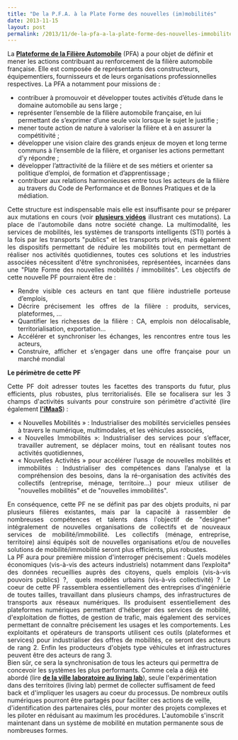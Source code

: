 ```yaml
---
title: "De la P.F.A. à la Plate Forme des nouvelles (im)mobilités"
date: 2013-11-15
layout: post
permalink: /2013/11/de-la-pfa-a-la-plate-forme-des-nouvelles-immobilites.html
---
```


La <a href="http://www.pfa-auto.fr/" target="_blank" rel="noopener"><strong>Plateforme de la Filière Automobile</strong></a> (PFA) a pour objet de définir et mener les actions contribuant au renforcement de la filière automobile française. Elle est composée de représentants des constructeurs, équipementiers, fournisseurs et de leurs organisations professionnelles respectives. La PFA a notamment pour missions de :
<ul>
 	<li>contribuer à promouvoir et développer toutes activités d’étude dans le domaine automobile au sens large ;</li>
 	<li>représenter l’ensemble de la filière automobile française, en lui permettant de s’exprimer d’une seule voix lorsque le sujet le justifie ;</li>
 	<li>mener toute action de nature à valoriser la filière et à en assurer la compétitivité ;</li>
 	<li>développer une vision claire des grands enjeux de moyen et long terme communs à l’ensemble de la filière, et organiser les actions permettant d’y répondre ;</li>
 	<li>développer l’attractivité de la filière et de ses métiers et orienter sa politique d’emploi, de formation et d’apprentissage ;</li>
 	<li>contribuer aux relations harmonieuses entre tous les acteurs de la filière au travers du Code de Performance et de Bonnes Pratiques et de la médiation.</li>
</ul>
<p style="text-align: justify;">Cette structure est indispensable mais elle est insuffisante pour se préparer aux mutations en cours (voir <a href="http://www.youtube.com/playlist?list=PLvYrJ_MvVasZtY-F821dkawSkItMQSEcJ" target="_blank" rel="noopener"><strong>plusieurs vidéos</strong></a> illustrant ces mutations). La place de l'automobile dans notre société change. La multimodalité, les services de mobilités, les systèmes de transports intelligents (STI) portés à la fois par les transports "publics" et les transports privés, mais également les dispositifs permettant de réduire les mobilités tout en permettant de réaliser nos activités quotidiennes, toutes ces solutions et les industries associées nécessitent d'être synchronisées, représentées, incarnées dans une "Plate Forme des nouvelles mobilités / immobilités". Les objectifs de cette nouvelle PF pourraient être de :</p>

<ul style="text-align: justify;">
 	<li>Rendre visible ces acteurs en tant que filière industrielle porteuse d’emplois,</li>
 	<li>Décrire précisement les offres de la filière : produits, services, plateformes, ...</li>
 	<li>Quantifier les richesses de la filière : CA, emplois non délocalisable, territorialisation, exportation...</li>
 	<li>Accélérer et synchroniser les échanges, les rencontres entre tous les acteurs,</li>
 	<li>Construire, afficher et s’engager dans une offre française pour un marché mondial</li>
</ul>
<p style="text-align: justify;"><strong>Le périmètre de cette PF</strong></p>

<div style="text-align: justify;">Cette PF doit adresser toutes les facettes des transports du futur, plus efficients, plus robustes, plus territorialisés. Elle se focalisera sur les 3 champs d'activités suivants pour construire son périmètre d'activité (lire également <a href="/2013/07/et-si-les-jeux-etaient-deja-faits.html" target="_blank" rel="noopener"><strong>l'iMaaS</strong></a>) :</div>
<div style="text-align: justify;"></div>
<!--more-->
<div style="text-align: justify;">
<ul>
 	<li>« Nouvelles Mobilités » : Industrialiser des mobilités servicielles pensées à travers le numérique, multimodales, et les véhicules associés,</li>
 	<li>« Nouvelles Immobilités »: Industrialiser des services pour s’effacer, travailler autrement, se déplacer moins, tout en réalisant toutes nos activités quotidiennes,</li>
 	<li>« Nouvelles Activités » pour accélérer l’usage de nouvelles mobilités et immobilités : Industrialiser des compétences dans l’analyse et la compréhension des besoins, dans la ré-organisation des activités des collectifs (entreprise, ménage, territoire…) pour mieux utiliser de "nouvelles mobilités" et de "nouvelles immobilités".</li>
</ul>
En conséquence, cette PF ne se définit pas par des objets produits, ni par plusieurs filières existantes, mais par la capacité à rassembler de nombreuses compétences et talents dans l'objectif de "designer" intégralement de nouvelles organisations de collectifs et de nouveaux services de mobilité/immobilité. Les collectifs (ménage, entreprise, territoire) ainsi équipés soit de nouvelles organisations et/ou de nouvelles solutions de mobilité/immobilité seront plus efficients, plus robustes.

</div>
<div style="text-align: justify;">La PF aura pour première mission d'interroger précisement : Quels modèles économiques (vis-à-vis des acteurs industriels) notamment dans l’exploita° des données recueillies auprès des citoyens, quels emplois (vis-à-vis pouvoirs publics) ?,  quels modèles urbains (vis-à-vis collectivité) ? Le coeur de cette PF rassemblera essentiellement des entreprises d'ingéniérie de toutes tailles, travaillant dans plusieurs champs, des infrastructures de transports aux réseaux numériques. Ils produisent essentiellement des plateformes numériques permettant d'héberger des services de mobilité, d'exploitation de flottes, de gestion de trafic, mais également des services permettant de connaître précisement les usages et les comportements. Les exploitants et opérateurs de transports utilisent ces outils (plateformes et services) pour industrialiser des offres de mobilités, ce seront des acteurs de rang 2. Enfin les producteurs d'objets type véhicules et infrastructures peuvent être des acteurs de rang 3.</div>
Bien sûr, ce sera la synchronisation de tous les acteurs qui permettra de concevoir les systèmes les plus performants. Comme cela a déjà été abordé (lire <a href="/2010/04/du-serious-game-a-la-ville-laboratoire-puis-a-la-ville-living-lab.html" target="_blank" rel="noopener"><strong>de la ville laboratoire au living lab</strong></a>), seule l'expérimentation dans des territoires (living lab) permet de collecter suffisament de feed back et d'impliquer les usagers au coeur du processus. De nombreux outils numériques pourront être partagés pour faciliter ces actions de veille, d'identification des partenaires clés, pour monter des projets complexes et les piloter en réduisant au maximum les procédures. L'automobile s'inscrit maintenant dans un système de mobilité en mutation permanente sous de nombreuses formes.